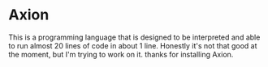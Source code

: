 # Axion

This is a programming language that is designed to be interpreted and able to run almost 20 lines of code in about 1 line.
Honestly it's not that good at the moment, but I'm trying to work on it.
thanks for installing Axion.
